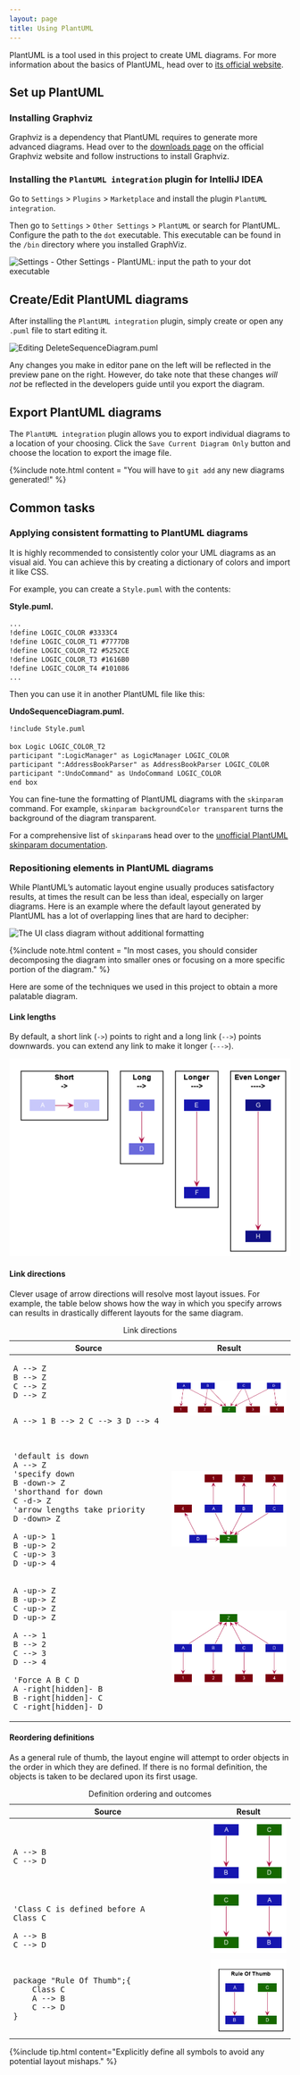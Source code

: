 ```yaml
---
layout: page
title: Using PlantUML
---
```


PlantUML is a tool used in this project to create UML diagrams. For more
information about the basics of PlantUML, head over to [its official
website](http://plantuml.com/).

## Set up PlantUML

### Installing Graphviz

Graphviz is a dependency that PlantUML requires to generate more
advanced diagrams. Head over to the [downloads
page](https://www.graphviz.org/download/) on the official Graphviz
website and follow instructions to install Graphviz.

### Installing the `PlantUML integration` plugin for IntelliJ IDEA

Go to `Settings` \> `Plugins` \> `Marketplace` and install the plugin
`PlantUML integration`.

Then go to `Settings` \> `Other Settings` \> `PlantUML` or search for
PlantUML. Configure the path to the `dot` executable. This executable
can be found in the `/bin` directory where you installed GraphViz.

![Settings - Other Settings - PlantUML: input the path to your dot
executable](images/plantuml/ConfiguringGraphviz.png)

## Create/Edit PlantUML diagrams

After installing the `PlantUML integration` plugin, simply create or
open any `.puml` file to start editing it.

![Editing
`DeleteSequenceDiagram.puml`](images/plantuml/EditingDeleteSequenceDiagram.png)

Any changes you make in editor pane on the left will be reflected in the
preview pane on the right. However, do take note that these changes
*will not* be reflected in the developers guide until you export the
diagram.

## Export PlantUML diagrams

The `PlantUML integration` plugin allows you to export individual
diagrams to a location of your choosing. Click the `Save Current Diagram
Only` button and choose the location to export the image file.

{%include note.html content = "You will have to `git add` any new diagrams generated\!" %}

## Common tasks

### Applying consistent formatting to PlantUML diagrams

It is highly recommended to consistently color your UML diagrams as an
visual aid. You can achieve this by creating a dictionary of colors and
import it like CSS.

For example, you can create a `Style.puml` with the contents:

**Style.puml.**

    ...
    !define LOGIC_COLOR #3333C4
    !define LOGIC_COLOR_T1 #7777DB
    !define LOGIC_COLOR_T2 #5252CE
    !define LOGIC_COLOR_T3 #1616B0
    !define LOGIC_COLOR_T4 #101086
    ...

Then you can use it in another PlantUML file like this:

**UndoSequenceDiagram.puml.**

    !include Style.puml

    box Logic LOGIC_COLOR_T2
    participant ":LogicManager" as LogicManager LOGIC_COLOR
    participant ":AddressBookParser" as AddressBookParser LOGIC_COLOR
    participant ":UndoCommand" as UndoCommand LOGIC_COLOR
    end box

You can fine-tune the formatting of PlantUML diagrams with the
`skinparam` command. For example, `skinparam backgroundColor
transparent` turns the background of the diagram transparent.

For a comprehensive list of `skinparam`s head over to the [unofficial
PlantUML skinparam
documentation](https://plantuml-documentation.readthedocs.io/en/latest/).

### Repositioning elements in PlantUML diagrams

While PlantUML’s automatic layout engine usually produces satisfactory
results, at times the result can be less than ideal, especially on
larger diagrams. Here is an example where the default layout generated
by PlantUML has a lot of overlapping lines that are hard to decipher:

![The UI class diagram without additional
formatting](images/plantuml/RawUiDiagram.png)

{%include note.html content = "In most cases, you should consider decomposing the diagram into smaller
ones or focusing on a more specific portion of the diagram." %}

Here are some of the techniques we used in this project to obtain a more
palatable diagram.

#### Link lengths

By default, a short link (`->`) points to right and a long link (`-->`)
points downwards. you can extend any link to make it longer (`--->`).

![Length of arrows and its effects](images/plantuml/ArrowLength.png)

#### Link directions

Clever usage of arrow directions will resolve most layout issues. For
example, the table below shows how the way in which you specify arrows
can results in drastically different layouts for the same diagram.

<table>
<caption>Link directions</caption>
<colgroup>
<col style="width: 40%" />
<col style="width: 60%" />
</colgroup>
<thead>
<tr class="header">
<th>Source</th>
<th>Result</th>
</tr>
</thead>
<tbody>
<tr class="odd">
<td>
<pre>
A --> Z
B --> Z
C --> Z
D --> Z

A --> 1
B --> 2
C --> 3
D --> 4
</pre>
</td>
<td>

<img src="images/plantuml/AllDown.png">

</td>
</tr>
<tr class="even">
<td>

<pre>
'default is down
A --> Z
'specify down
B -down-> Z
'shorthand for down
C -d-> Z
'arrow lengths take priority
D -down> Z

A -up-> 1
B -up-> 2
C -up-> 3
D -up-> 4
</pre>

</td>
<td>

<img src="images/plantuml/UpAndDown.png">

</td>
</tr>
<tr class="odd">
<td>

<pre>
A -up-> Z
B -up-> Z
C -up-> Z
D -up-> Z

A --> 1
B --> 2
C --> 3
D --> 4

'Force A B C D
A -right[hidden]- B
B -right[hidden]- C
C -right[hidden]- D
</pre>

</td>
<td>

<img src="images/plantuml/HiddenArrows.png">

</td>
</tr>
</tbody>
</table>

#### Reordering definitions

As a general rule of thumb, the layout engine will attempt to order
objects in the order in which they are defined. If there is no formal
definition, the objects is taken to be declared upon its first usage.

<table>
<caption>Definition ordering and outcomes</caption>
<colgroup>
<col style="width: 70%" />
<col style="width: 30%" />
</colgroup>
<thead>
<tr class="header">
  <th>Source</th>
  <th>Result</th>
</tr>
</thead>
<tbody>
<tr class="odd">
<td>

<pre> 
A --> B
C --> D
</pre>

</td>
<td>

<img src="images/plantuml/ABeforeC.png">

</td>
</tr>
<tr class="even">
<td>

<pre> 
'Class C is defined before A
Class C

A --> B
C --> D
</pre> 
</td>
<td>

<img src="images/plantuml/CBeforeA.png">

</td>
</tr>
<tr class="odd">
<td>

<pre>
package "Rule Of Thumb";{
    Class C
    A --> B
    C --> D
}
</pre>

</td>
<td>

<img src="images/plantuml/PackagesAndConsistency.png">
</td>
</tr>
</tbody>
</table>

{%include tip.html content="Explicitly define all symbols to avoid any potential layout mishaps." %}
